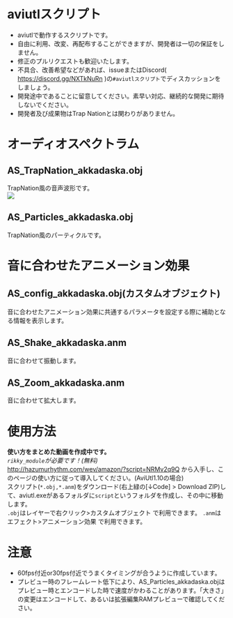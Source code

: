# aviutlスクリプト
- aviutlで動作するスクリプトです。  
- 自由に利用、改変、再配布することができますが、開発者は一切の保証をしません。
- 修正のプルリクエストも歓迎いたします。
- 不具合、改善希望などがあれば、issueまたはDiscord( https://discord.gg/NXTkNuRn )の`#aviutlスクリプト`でディスカッションをしましょう。
- 開発途中であることに留意してください。素早い対応、継続的な開発に期待しないでください。
- 開発者及び成果物はTrap Nationとは関わりがありません。
# オーディオスペクトラム
## AS_TrapNation_akkadaska.obj
TrapNation風の音声波形です。  
[![](https://img.youtube.com/vi/lXlsTNX0NhE/0.jpg)](https://www.youtube.com/watch?v=lXlsTNX0NhE)
## AS_Particles_akkadaska.obj
TrapNation風のパーティクルです。
# 音に合わせたアニメーション効果
## AS_config_akkadaska.obj(カスタムオブジェクト)
音に合わせたアニメーション効果に共通するパラメータを設定する際に補助となる情報を表示します。
## AS_Shake_akkadaska.anm
音に合わせて振動します。
## AS_Zoom_akkadaska.anm
音に合わせて拡大します。
# 使用方法
**使い方をまとめた動画を作成中です。**  
*`rikky_module`が必要です！(無料)*  
http://hazumurhythm.com/wev/amazon/?script=NRMv2q9Q から入手し、このページの使い方に従って導入してください。(AviUtl1.10の場合)  
スクリプト(`*.obj,*.anm`)をダウンロード(右上緑の[↓Code] > Download ZIP)して、aviutl.exeがあるフォルダに`script`というフォルダを作成し、その中に移動します。  
`.obj`はレイヤーで右クリック>カスタムオブジェクト で利用できます。
`.anm`はエフェクト>アニメーション効果 で利用できます。
# 注意
- 60fps付近or30fps付近でうまくタイミングが合うように作成しています。
- プレビュー時のフレームレート低下により、AS_Particles_akkadaska.objはプレビュー時とエンコードした時で速度がかわることがあります。「大きさ」の変更はエンコードして、あるいは拡張編集RAMプレビューで確認してください。
